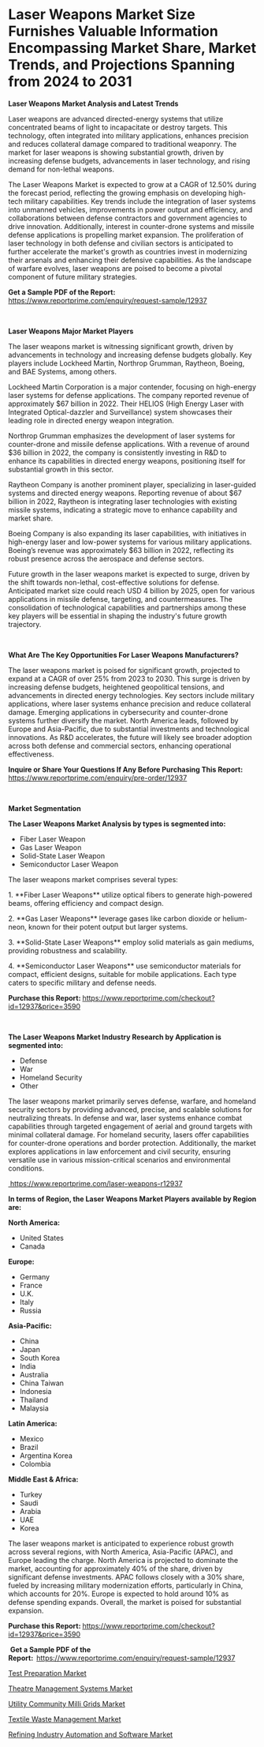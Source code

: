<p><h1>Laser Weapons Market Size Furnishes Valuable Information Encompassing Market Share, Market Trends, and Projections Spanning from 2024 to 2031</h1></p><p><strong>Laser Weapons Market Analysis and Latest Trends</strong></p>
<p><p>Laser weapons are advanced directed-energy systems that utilize concentrated beams of light to incapacitate or destroy targets. This technology, often integrated into military applications, enhances precision and reduces collateral damage compared to traditional weaponry. The market for laser weapons is showing substantial growth, driven by increasing defense budgets, advancements in laser technology, and rising demand for non-lethal weapons.</p><p>The Laser Weapons Market is expected to grow at a CAGR of 12.50% during the forecast period, reflecting the growing emphasis on developing high-tech military capabilities. Key trends include the integration of laser systems into unmanned vehicles, improvements in power output and efficiency, and collaborations between defense contractors and government agencies to drive innovation. Additionally, interest in counter-drone systems and missile defense applications is propelling market expansion. The proliferation of laser technology in both defense and civilian sectors is anticipated to further accelerate the market's growth as countries invest in modernizing their arsenals and enhancing their defensive capabilities. As the landscape of warfare evolves, laser weapons are poised to become a pivotal component of future military strategies.</p></p>
<p><strong>Get a Sample PDF of the Report:&nbsp;</strong> <a href="https://www.reportprime.com/enquiry/request-sample/12937?utm_campaign=1138&utm_medium=2&utm_source=Github&utm_content=ia&utm_term=25112024&utm_id=laser-weapons">https://www.reportprime.com/enquiry/request-sample/12937</a></p>
<p>&nbsp;</p>
<p><strong>Laser Weapons Major Market Players</strong></p>
<p><p>The laser weapons market is witnessing significant growth, driven by advancements in technology and increasing defense budgets globally. Key players include Lockheed Martin, Northrop Grumman, Raytheon, Boeing, and BAE Systems, among others.</p><p>Lockheed Martin Corporation is a major contender, focusing on high-energy laser systems for defense applications. The company reported revenue of approximately $67 billion in 2022. Their HELIOS (High Energy Laser with Integrated Optical-dazzler and Surveillance) system showcases their leading role in directed energy weapon integration.</p><p>Northrop Grumman emphasizes the development of laser systems for counter-drone and missile defense applications. With a revenue of around $36 billion in 2022, the company is consistently investing in R&D to enhance its capabilities in directed energy weapons, positioning itself for substantial growth in this sector.</p><p>Raytheon Company is another prominent player, specializing in laser-guided systems and directed energy weapons. Reporting revenue of about $67 billion in 2022, Raytheon is integrating laser technologies with existing missile systems, indicating a strategic move to enhance capability and market share.</p><p>Boeing Company is also expanding its laser capabilities, with initiatives in high-energy laser and low-power systems for various military applications. Boeing’s revenue was approximately $63 billion in 2022, reflecting its robust presence across the aerospace and defense sectors.</p><p>Future growth in the laser weapons market is expected to surge, driven by the shift towards non-lethal, cost-effective solutions for defense. Anticipated market size could reach USD 4 billion by 2025, open for various applications in missile defense, targeting, and countermeasures. The consolidation of technological capabilities and partnerships among these key players will be essential in shaping the industry's future growth trajectory.</p></p>
<p>&nbsp;</p>
<p><strong>What Are The Key Opportunities For Laser Weapons Manufacturers?</strong></p>
<p><p>The laser weapons market is poised for significant growth, projected to expand at a CAGR of over 25% from 2023 to 2030. This surge is driven by increasing defense budgets, heightened geopolitical tensions, and advancements in directed energy technologies. Key sectors include military applications, where laser systems enhance precision and reduce collateral damage. Emerging applications in cybersecurity and counter-drone systems further diversify the market. North America leads, followed by Europe and Asia-Pacific, due to substantial investments and technological innovations. As R&D accelerates, the future will likely see broader adoption across both defense and commercial sectors, enhancing operational effectiveness.</p></p>
<p><strong>Inquire or Share Your Questions If Any Before Purchasing This Report:</strong> <a href="https://www.reportprime.com/enquiry/pre-order/12937?utm_campaign=1138&utm_medium=2&utm_source=Github&utm_content=ia&utm_term=25112024&utm_id=laser-weapons">https://www.reportprime.com/enquiry/pre-order/12937</a></p>
<p>&nbsp;</p>
<p><strong>Market Segmentation</strong></p>
<p><strong>The Laser Weapons Market Analysis by types is segmented into:</strong></p>
<p><ul><li>Fiber Laser Weapon</li><li>Gas Laser Weapon</li><li>Solid-State Laser Weapon</li><li>Semiconductor Laser Weapon</li></ul></p>
<p><p>The laser weapons market comprises several types: </p><p>1. **Fiber Laser Weapons** utilize optical fibers to generate high-powered beams, offering efficiency and compact design.</p><p>2. **Gas Laser Weapons** leverage gases like carbon dioxide or helium-neon, known for their potent output but larger systems.</p><p>3. **Solid-State Laser Weapons** employ solid materials as gain mediums, providing robustness and scalability.</p><p>4. **Semiconductor Laser Weapons** use semiconductor materials for compact, efficient designs, suitable for mobile applications. Each type caters to specific military and defense needs.</p></p>
<p><strong>Purchase this Report:&nbsp;</strong><a href="https://www.reportprime.com/checkout?id=12937&price=3590&utm_campaign=1138&utm_medium=2&utm_source=Github&utm_content=ia&utm_term=25112024&utm_id=laser-weapons">https://www.reportprime.com/checkout?id=12937&price=3590</a></p>
<p>&nbsp;</p>
<p><strong>The Laser Weapons Market Industry Research by Application is segmented into:</strong></p>
<p><ul><li>Defense</li><li>War</li><li>Homeland Security</li><li>Other</li></ul></p>
<p><p>The laser weapons market primarily serves defense, warfare, and homeland security sectors by providing advanced, precise, and scalable solutions for neutralizing threats. In defense and war, laser systems enhance combat capabilities through targeted engagement of aerial and ground targets with minimal collateral damage. For homeland security, lasers offer capabilities for counter-drone operations and border protection. Additionally, the market explores applications in law enforcement and civil security, ensuring versatile use in various mission-critical scenarios and environmental conditions.</p></p>
<p><a href="https://www.reportprime.com/laser-weapons-r12937?utm_campaign=1138&utm_medium=2&utm_source=Github&utm_content=ia&utm_term=25112024&utm_id=laser-weapons">&nbsp;https://www.reportprime.com/laser-weapons-r12937</a></p>
<p><strong>In terms of Region, the Laser Weapons Market Players available by Region are:</strong></p>
<p>
    <p> <strong> North America: </strong>
        <ul>
            <li>United States</li>
            <li>Canada</li>
        </ul>
        </p> 
    <p> <strong> Europe: </strong>
        <ul>
            <li>Germany</li>
            <li>France</li>
            <li>U.K.</li>
            <li>Italy</li>
            <li>Russia</li>
        </ul>
        </p> 
    <p> <strong> Asia-Pacific: </strong>
        <ul>
            <li>China</li>
            <li>Japan</li>
            <li>South Korea</li>
            <li>India</li>
            <li>Australia</li>
            <li>China Taiwan</li>
            <li>Indonesia</li>
            <li>Thailand</li>
            <li>Malaysia</li>
        </ul>
        </p> 
    <p> <strong> Latin America: </strong>
        <ul>
            <li>Mexico</li>
            <li>Brazil</li>
            <li>Argentina Korea</li>
            <li>Colombia</li>
        </ul>
        </p> 
    <p> <strong> Middle East & Africa: </strong>
        <ul>
            <li>Turkey</li>
            <li>Saudi</li>
            <li>Arabia</li>
            <li>UAE</li>
            <li>Korea</li>
        </ul>
    </p>
    </p>
<p><p>The laser weapons market is anticipated to experience robust growth across several regions, with North America, Asia-Pacific (APAC), and Europe leading the charge. North America is projected to dominate the market, accounting for approximately 40% of the share, driven by significant defense investments. APAC follows closely with a 30% share, fueled by increasing military modernization efforts, particularly in China, which accounts for 20%. Europe is expected to hold around 10% as defense spending expands. Overall, the market is poised for substantial expansion.</p></p>
<p><strong>Purchase this Report: </strong><a href="https://www.reportprime.com/checkout?id=12937&price=3590&utm_campaign=1138&utm_medium=2&utm_source=Github&utm_content=ia&utm_term=25112024&utm_id=laser-weapons">https://www.reportprime.com/checkout?id=12937&price=3590</a></p>
<p>&nbsp;<strong>Get a Sample PDF of the Report:&nbsp;&nbsp;</strong><a href="https://www.reportprime.com/enquiry/request-sample/12937?utm_campaign=1138&utm_medium=2&utm_source=Github&utm_content=ia&utm_term=25112024&utm_id=laser-weapons">https://www.reportprime.com/enquiry/request-sample/12937</a></p>
<p><strong></strong></p>
<p><p><a href="https://www.linkedin.com/pulse/aligning-strategies-growth-test-preparation-market-report-hlchc?utm_campaign=1138&utm_medium=2&utm_source=Github&utm_content=ia&utm_term=25112024&utm_id=laser-weapons">Test Preparation Market</a></p><p><a href="https://www.linkedin.com/pulse/detailed-theatre-management-systems-market-study-131-cagr-gnqjc?utm_campaign=1138&utm_medium=2&utm_source=Github&utm_content=ia&utm_term=25112024&utm_id=laser-weapons">Theatre Management Systems Market</a></p><p><a href="https://issuu.com/reportprime-2/docs/utility-community-milli-grids-marke_808eb81b33c55f?utm_campaign=1138&utm_medium=2&utm_source=Github&utm_content=ia&utm_term=25112024&utm_id=laser-weapons">Utility Community Milli Grids Market</a></p><p><a href="https://www.linkedin.com/pulse/market-size-growth-projections-textile-waste-management-zwqlc?utm_campaign=1138&utm_medium=2&utm_source=Github&utm_content=ia&utm_term=25112024&utm_id=laser-weapons">Textile Waste Management Market</a></p><p><a href="https://issuu.com/reportprime-2/docs/refining-industry-automation-and-so_b81c7d415110df?utm_campaign=1138&utm_medium=2&utm_source=Github&utm_content=ia&utm_term=25112024&utm_id=laser-weapons">Refining Industry Automation and Software Market</a></p></p>